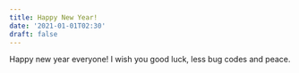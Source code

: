 ```yaml
---
title: Happy New Year!
date: '2021-01-01T02:30'
draft: false
---
```


Happy new year everyone! I wish you good luck, less bug codes and peace.